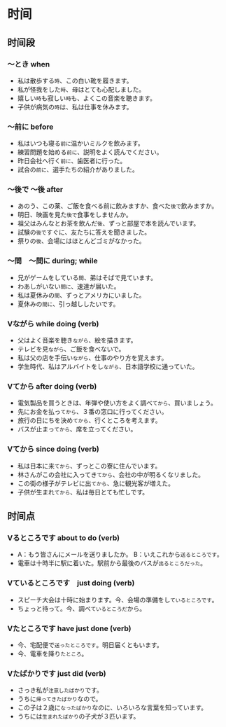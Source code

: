 # 时间

## 时间段

### 〜とき when

- 私は散歩する`時`、この白い靴を履きます。
- 私が怪我をした`時`、母はとても心配しました。
- 嬉しい`時`も寂しい`時`も、よくこの音楽を聴きます。
- 子供が病気の`時`は、私は仕事を休みます。

### 〜前に before

- 私はいつも寝る`前に`温かいミルクを飲みます。
- 練習問題を始める`前に`、説明をよく読んでください。
- 昨日会社へ行く`前に`、歯医者に行った。
- 試合の`前に`、選手たちの紹介がありました。

### 〜後で 〜後 after

- あのう、この薬、ご飯を食べる前に飲みますか、食べた`後で`飲みますか。
- 明日、映画を見た`後で`食事をしませんか。
- 祖父はみんなとお茶を飲んだ`後`、ずっと部屋で本を読んでいます。
- 試験の`後で`すぐに、友たちに答えを聞きました。
- 祭りの`後`、会場にはほとんどゴミがなかった。

### 〜間　〜間に during; while

- 兄がゲームをしている`間`、弟はそばで見ています。
- わあしがいない`間に`、速達が届いた。
- 私は夏休みの`間`、ずっとアメリカにいました。
- 夏休みの`間に`、引っ越ししたいです。


### Vながら while doing (verb)

- 父はよく音楽を聴き`ながら`、絵を描きます。
- テレビを見`ながら`、ご飯を食べないで。
- 私は父の店を手伝い`ながら`、仕事のやり方を覚えます。
- 学生時代、私はアルバイトをし`ながら`、日本語学校に通っていた。

### Vてから after doing (verb)

- 電気製品を買うときは、年弾や使い方をよく調べ`てから`、買いましょう。
- 先にお金を払っ`てから`、３番の窓口に行ってください。
- 旅行の日にちを決め`てから`、行くところを考えます。
- バスが止まっ`てから`、席を立ってください。

### Vてから since doing (verb) 

- 私は日本に来`てから`、ずっとこの寮に住んでいます。
- 林さんがこの会社に入ってき`てから`、会社の中が明るくなリました。
- この街の様子がテレビに出`てから`、急に観光客が増えた。
- 子供が生まれ`てから`、私は毎日とても忙しです。

## 时间点

### Vるところです about to do (verb) 
- A：もう皆さんにメールを送りましたか。 B：いえこれから`送るところです`。
- 電車は十時半に駅に着いた。駅前から最後のバスが`出るところだった`。

### Vているところです　just doing (verb) 
- スピーチ大会は十時に始まります。今、会場の準備をし`ているところです`。
- ちょっと待って。今、調べ`ているところだ`から。

### Vたところです have just done (verb) 
- 今、宅配便で`送ったところです`。明日届くともいます。
- 今、電車を降り`たところ`。

### Vたばかりです just did (verb) 
- さっき私が`注意したばかり`です。
- うちに`帰ってきたばかり`なので。
- この子は２歳に`なったばかり`なのに、いろいろな言葉を知っています。
- うちには`生まれたばかり`の子犬が３匹います。
